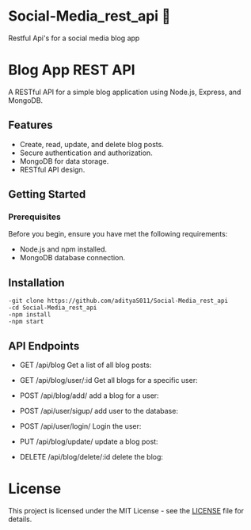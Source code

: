 # Social-Media_rest_api 🚀
Restful Api's for a social media blog app
# Blog App REST API

A RESTful API for a simple blog application using Node.js, Express, and MongoDB.

## Features

- Create, read, update, and delete blog posts.
- Secure authentication and authorization.
- MongoDB for data storage.
- RESTful API design.

## Getting Started

### Prerequisites

Before you begin, ensure you have met the following requirements:

- Node.js and npm installed.
- MongoDB database connection.

## Installation
    -git clone https://github.com/adityaS011/Social-Media_rest_api
    -cd Social-Media_rest_api
    -npm install
    -npm start

## API Endpoints

- GET /api/blog
    Get a list of all blog posts:

- GET /api/blog/user/:id
    Get all blogs for a specific user:

- POST /api/blog/add/
    add a blog for a user:

- POST /api/user/sigup/
    add user to the database:

- POST /api/user/login/
    Login the user:

- PUT /api/blog/update/
    update a blog post:

- DELETE /api/blog/delete/:id
    delete the blog:


# License
This project is licensed under the MIT License - see the [LICENSE](https://github.com/adityaS011/Social-Media_rest_api/blob/main/LICENSE) file for details.
